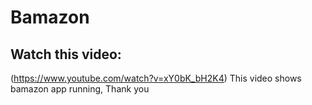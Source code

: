 # Bamazon

## Watch this video:

(https://www.youtube.com/watch?v=xY0bK_bH2K4)
This video shows bamazon app running, Thank you